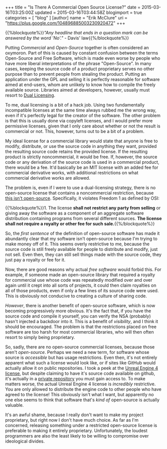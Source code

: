 +++
title = "Is There A Commercial Open Source License?"
date = 2015-03-16T03:25:00Z
updated = 2015-03-16T03:44:58Z
blogimport = true 
categories = [ "blog" ]
[author]
	name = "Erik McClure"
	uri = "https://plus.google.com/104896885003230920472"
+++

{{%blockquote%}}*"Any headline that ends in a question mark can be answered by the word 'No'."* - Davis' law{{%/blockquote%}}

Putting *Commercial* and *Open-Source* together is often considered an oxymoron. Part of this is caused by constant confusion between the terms Open-Source and Free Software, which is made even worse by people who have more liberal interpretations of the phrase "Open-Source". In many cases, keeping the source code of a product proprietary serves no other purpose than to prevent people from stealing the product. Putting an application under the GPL and selling it is perfectly reasonable for software aimed at end-users, whom are unlikely to know how to compile the freely available source. Libraries aimed at developers, however, usually must resort to [Dual Licensing](http://en.wikipedia.org/wiki/Multi-licensing).

To me, dual licensing is a bit of a hack job. Using two fundamentally incompatible licenses at the same time always rubbed me the wrong way, even if it's perfectly legal for the creator of the software. The other problem is that this is usually done via copyleft licenses, and I would prefer more permissive licenses, given that I only care about whether or not the result is commercial or not. This, however, turns out to be a bit of a problem.

My ideal license for a commercial library would state that anyone is free to modify, distribute, or use the source code in anything they want, provided the resulting source code retains the provided license. If the resulting product is strictly noncommercial, it would be free. If, however, the source code or any derivation of the source code is used in a commercial product, there would be a fee. It'd basically be an MIT license with an added fee for commercial derivative works, with additional restrictions on what commercial derivative works are allowed.

The problem is, even if I were to use a dual-licensing strategy, there is no open-source license that contains a noncommercial restriction, because [this isn't open-source](http://opensource.org/docs/osd). Specifically, it violates Freedom 1 as defined by OSI:

{{%blockquote%}}1. The license **shall not restrict any party from selling** or giving away the software as a component of an aggregate software distribution containing programs from several different sources. **The license shall not require a royalty or other fee for such sale.**{{%/blockquote%}}

So, the *first sentence* of the definition of open-source software has made it abundantly clear that my software isn't open-source because I'm trying to make money off of it. This seems overly restrictive to me, because the source code is still freely available for people to distribute and modify, just not sell. Even then, they can still sell things made with the source code, they just pay a royalty or fee for it.

Now, there are good reasons why actual *free software* would forbid this. For example, if someone made an open-source library that required a royalty for commercial use whose code was repeatedly modified over and over again until it crept into all sorts of projects, it could then claim royalties on all of those products, even if only a few lines of its source code were used. This is obviously not conducive to creating a culture of sharing code.

*However*, there is another benefit of open-source software, which is now becoming progressively more obvious. It's the fact that, if you have the source code and compile it yourself, you can verify the NSA (probably) hasn't injected a backdoor into it. This is a benefit of *visibility*, and I think it should be encouraged. The problem is that the restrictions placed on free software are too harsh for most commercial libraries, who will then often resort to simply being proprietary.

So, sadly, there are no open-source commercial licenses, because those aren't *open-source*. Perhaps we need a new term, for software whose source is *accessible* but has usage restrictions. Even then, it's not entirely apparent what such a license would look like, or if sites like GitHub would actually allow it on public repositories. I took a peek at the [Unreal Engine 4 license](https://www.unrealengine.com/eula), but despite claiming to have it's source code available on github, it's actually in a [private repository](https://github.com/EpicGames/UnrealEngine) you must gain access to. To make matters worse, the actual Unreal Engine 4 license is *incredibly* restrictive. You are only allowed to distribute the engine code to other people who have agreed to the license! This obviously isn't what I want, but apparently no one else seems to think that software that's *kind of* open-source is actually valuable.

It's an awful shame, because I really don't want to make my project proprietary, but right now I don't have much choice. As far as I'm concerned, releasing something under a restricted open-source license is preferable to making it entirely proprietary. Unfortunately, the loudest programmers are also the least likely to be willing to compromise over ideological divides.
